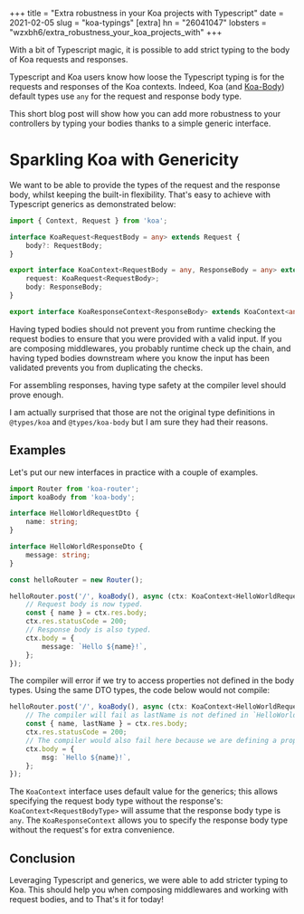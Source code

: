 +++
title = "Extra robustness in your Koa projects with Typescript"
date = 2021-02-05
slug = "koa-typings"
[extra]
hn = "26041047"
lobsters = "wzxbh6/extra_robustness_your_koa_projects_with"
+++

With a bit of Typescript magic, it is possible to add strict typing to the body of Koa requests and responses.

<!-- more -->

Typescript and Koa users know how loose the Typescript typing is for the requests and responses of the Koa contexts. Indeed, Koa (and [Koa-Body](https://github.com/dlau/koa-body)) default types use `any` for the request and response body type.

This short blog post will show how you can add more robustness to your controllers by typing your bodies thanks to a simple generic interface.

# Sparkling Koa with Genericity 

We want to be able to provide the types of the request and the response body, whilst keeping the built-in flexibility. That's easy to achieve with Typescript generics as demonstrated below:

```ts
import { Context, Request } from 'koa';

interface KoaRequest<RequestBody = any> extends Request {
    body?: RequestBody;
}

export interface KoaContext<RequestBody = any, ResponseBody = any> extends Context {
    request: KoaRequest<RequestBody>;
    body: ResponseBody;
}

export interface KoaResponseContext<ResponseBody> extends KoaContext<any, ResponseBody> {}
```

Having typed bodies should not prevent you from runtime checking the request bodies to ensure that you were provided with a valid input. If you are composing middlewares, you probably runtime check up the chain, and having typed bodies downstream where you know the input has been validated prevents you from duplicating the checks.

For assembling responses, having type safety at the compiler level should prove enough.

I am actually surprised that those are not the original type definitions in `@types/koa` and `@types/koa-body` but I am sure they had their reasons. 

## Examples

Let's put our new interfaces in practice with a couple of examples.

```ts
import Router from 'koa-router';
import koaBody from 'koa-body';

interface HelloWorldRequestDto {
    name: string;
}

interface HelloWorldResponseDto {
    message: string;
}

const helloRouter = new Router();

helloRouter.post('/', koaBody(), async (ctx: KoaContext<HelloWorldRequestDto, HelloWorldResponseDto>) => {
    // Request body is now typed.
    const { name } = ctx.res.body;
    ctx.res.statusCode = 200;
    // Response body is also typed.
    ctx.body = {
        message: `Hello ${name}!`,
    };
});
```

The compiler will error if we try to access properties not defined in the body types. Using the same DTO types, the code below would not compile:

```ts
helloRouter.post('/', koaBody(), async (ctx: KoaContext<HelloWorldRequestDto, HelloWorldResponseDto>) => {
    // The compiler will fail as lastName is not defined in `HelloWorldRequestDto`.
    const { name, lastName } = ctx.res.body;
    ctx.res.statusCode = 200;
    // The compiler would also fail here because we are defining a property absent from `HelloWorldResponseDto`, and `message` is absent.
    ctx.body = {
        msg: `Hello ${name}!`,
    };
});
```
The `KoaContext` interface uses default value for the generics; this allows specifying the request body type without the response's: `KoaContext<RequestBodyType>` will assume that the response body type is `any`. The `KoaResponseContext` allows you to specify the response body type without the request's for extra convenience.

## Conclusion

Leveraging Typescript and generics, we were able to add stricter typing to Koa. This should help you when composing middlewares and working with request bodies, and to  That's it for today!